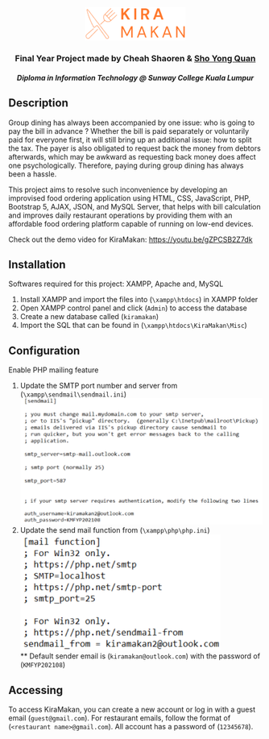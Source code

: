 <div align="center">
  <a href="https://github.com/ShaorenCheah/KiraMakan">
    <img src="images/KiraMakanLogo.png" style="width:200px;" alt="Logo">
  </a>

<h3 align="center">Final Year Project made by Cheah Shaoren & <a href="https://github.com/ShoYongQuan">Sho Yong Quan</a></h3>
<h5>Diploma in Information Technology @ Sunway College Kuala Lumpur</h5>
</div>


## Description

Group dining has always been accompanied by one issue: who is going to pay the bill in advance ? Whether the bill is paid separately or voluntarily paid for everyone first, it will still bring up an additional issue: how to split the tax. The payer is also obligated to request back the money from debtors afterwards, which may be awkward as requesting back money does affect one psychologically. Therefore, paying during group dining has always been a hassle. 

This project aims to resolve such inconvenience by developing an improvised food ordering application using HTML, CSS, JavaScript, PHP, Bootstrap 5, AJAX, JSON, and MySQL Server, that helps with bill calculation and improves daily restaurant operations by providing them with an affordable food ordering platform capable of running on low-end devices.

Check out the demo video for KiraMakan: https://youtu.be/gZPCSB2Z7dk

## Installation

Softwares required for this project: XAMPP, Apache and, MySQL

1. Install XAMPP and import the files into (`\xampp\htdocs`) in XAMPP folder
2. Open XAMPP control panel and click (`Admin`) to access the database
3. Create a new database called (`kiramakan`)
4. Import the SQL that can be found in (`\xampp\htdocs\KiraMakan\Misc`)

## Configuration

Enable PHP mailing feature

1. Update the SMTP port number and server from (`\xampp\sendmail\sendmail.ini`)
<br><img src="images/documentation/sendmail.png">
2. Update the send mail function from (`\xampp\php\php.ini`)
<br><img src="images/documentation/php.png"><br>
** Default sender email is (`kiramakan@outlook.com`) with the password of (`KMFYP202108`)

## Accessing

To access KiraMakan, you can create a new account or log in with a guest email (`guest@gmail.com`).
For restaurant emails, follow the format of (`<restaurant name>@gmail.com`).
All account has a password of (`12345678`).

